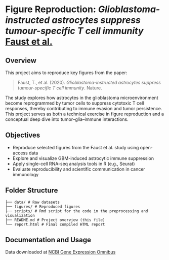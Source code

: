 # Figure Reproduction: *Glioblastoma-instructed astrocytes suppress tumour-specific T cell immunity* [Faust et al.](https://www.nature.com/articles/s41586-025-08997-x#Abs1)

## Overview

This project aims to reproduce key figures from the paper:

> Faust, T., et al. (2020). *Glioblastoma-instructed astrocytes suppress tumour-specific T cell immunity*. Nature. 

The study explores how astrocytes in the glioblastoma microenvironment become reprogrammed by tumor cells to suppress cytotoxic T cell responses, thereby contributing to immune evasion and tumor persistence. This project serves as both a technical exercise in figure reproduction and a conceptual deep dive into tumor–glia–immune interactions.

## Objectives

- Reproduce selected figures from the Faust et al. study using open-access data
- Explore and visualize GBM-induced astrocytic immune suppression
- Apply single-cell RNA-seq analysis tools in R (e.g., Seurat)
- Evaluate reproducibility and scientific communication in cancer immunology

## Folder Structure
```
├── data/ # Raw datasets
├── figures/ # Reproduced figures
├── scripts/ # Rmd script for the code in the preprocessing and visualization
├── README.md # Project overview (this file)
└── report.html # Final compiled HTML report
```
## Documentation and Usage
Data downloaded at [NCBI Gene Expression Omnibus](https://www.ncbi.nlm.nih.gov/geo/query/acc.cgi?acc=GSE246293)

